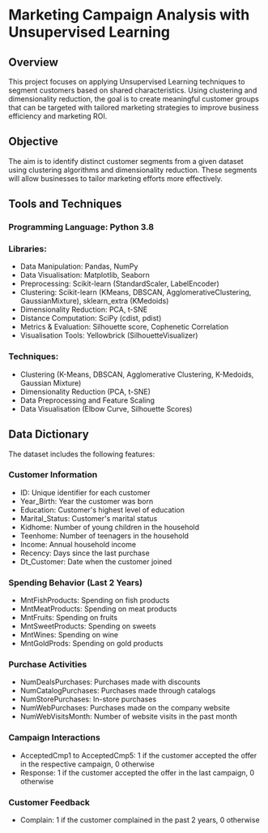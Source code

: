 # Marketing Campaign Analysis with Unsupervised Learning
## Overview
This project focuses on applying Unsupervised Learning techniques to segment customers based on shared characteristics. Using clustering and dimensionality reduction, the goal is to create meaningful customer groups that can be targeted with tailored marketing strategies to improve business efficiency and marketing ROI.

## Objective
The aim is to identify distinct customer segments from a given dataset using clustering algorithms and dimensionality reduction. These segments will allow businesses to tailor marketing efforts more effectively.

## Tools and Techniques
### Programming Language: Python 3.8

### Libraries:
- Data Manipulation: Pandas, NumPy
- Data Visualisation: Matplotlib, Seaborn
- Preprocessing: Scikit-learn (StandardScaler, LabelEncoder)
- Clustering: Scikit-learn (KMeans, DBSCAN, AgglomerativeClustering, GaussianMixture), sklearn_extra (KMedoids)
- Dimensionality Reduction: PCA, t-SNE
- Distance Computation: SciPy (cdist, pdist)
- Metrics & Evaluation: Silhouette score, Cophenetic Correlation
- Visualisation Tools: Yellowbrick (SilhouetteVisualizer)

### Techniques:
- Clustering (K-Means, DBSCAN, Agglomerative Clustering, K-Medoids, Gaussian Mixture)
- Dimensionality Reduction (PCA, t-SNE)
- Data Preprocessing and Feature Scaling
- Data Visualisation (Elbow Curve, Silhouette Scores)

## Data Dictionary

The dataset includes the following features:

### Customer Information
- ID: Unique identifier for each customer
- Year_Birth: Year the customer was born
- Education: Customer's highest level of education
- Marital_Status: Customer's marital status
- Kidhome: Number of young children in the household
- Teenhome: Number of teenagers in the household
- Income: Annual household income
- Recency: Days since the last purchase
- Dt_Customer: Date when the customer joined

### Spending Behavior (Last 2 Years)
- MntFishProducts: Spending on fish products
- MntMeatProducts: Spending on meat products
- MntFruits: Spending on fruits
- MntSweetProducts: Spending on sweets
- MntWines: Spending on wine
- MntGoldProds: Spending on gold products

### Purchase Activities
- NumDealsPurchases: Purchases made with discounts
- NumCatalogPurchases: Purchases made through catalogs
- NumStorePurchases: In-store purchases
- NumWebPurchases: Purchases made on the company website
- NumWebVisitsMonth: Number of website visits in the past month

### Campaign Interactions
- AcceptedCmp1 to AcceptedCmp5: 1 if the customer accepted the offer in the respective campaign, 0 otherwise
- Response: 1 if the customer accepted the offer in the last campaign, 0 otherwise

### Customer Feedback
- Complain: 1 if the customer complained in the past 2 years, 0 otherwise
